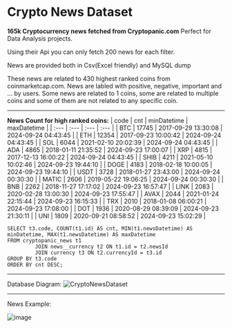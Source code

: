 # Crypto News Dataset

**165k Cryptocurrency news fetched from Cryptopanic.com**
Perfect for Data Analysis projects.

Using their Api you can only fetch 200 news for each filter.

News are provided both in Csv(Excel friendly) and MySQL dump

These news are related to 430 highest ranked coins from coinmarketcap.com. News are labled with positive, negative, important and ... by users. Some news are related to 1 coins, some are related to multiple coins and some of them are not related to any specific coin.


---
**News Count for high ranked coins:**
| code | cnt | minDatetime | maxDatetime |
| :--- | :--- | :--- | :--- |
| BTC | 17745 | 2017-09-29 13:30:08 | 2024-09-24 04:43:45 |
| ETH | 12354 | 2017-09-23 10:00:42 | 2024-09-24 04:43:45 |
| SOL | 6044 | 2021-02-10 20:02:39 | 2024-09-24 04:43:45 |
| ADA | 4865 | 2018-01-11 21:35:52 | 2024-09-23 17:00:07 |
| XRP | 4815 | 2017-12-13 16:00:22 | 2024-09-24 04:43:45 |
| SHIB | 4211 | 2021-05-10 10:02:46 | 2024-09-23 19:44:10 |
| DOGE | 4183 | 2018-02-18 10:00:05 | 2024-09-23 19:44:10 |
| USDT | 3728 | 2018-01-27 23:43:00 | 2024-09-24 00:30:30 |
| MATIC | 2606 | 2019-05-22 19:06:25 | 2024-09-24 00:30:30 |
| BNB | 2262 | 2018-11-27 17:17:02 | 2024-09-23 16:57:47 |
| LINK | 2083 | 2020-02-28 13:00:30 | 2024-09-23 17:55:47 |
| AVAX | 2044 | 2021-01-24 22:15:44 | 2024-09-23 16:15:33 |
| TRX | 2010 | 2018-01-08 06:00:21 | 2024-09-23 17:08:00 |
| DOT | 1936 | 2020-08-29 08:39:09 | 2024-09-23 21:30:11 |
| UNI | 1809 | 2020-09-21 08:58:52 | 2024-09-23 15:02:29 |

```
SELECT t3.code, COUNT(t1.id) AS cnt, MIN(t1.newsDatetime) AS minDatetime, MAX(t1.newsDatetime) AS maxDatetime
FROM cryptopanic_news t1
         JOIN news__currency t2 ON t1.id = t2.newsId
         JOIN currency t3 ON t2.currencyId = t3.id
GROUP BY t3.code
ORDER BY cnt DESC;
```

---
Database Diagram:
![CryptoNewsDataset](https://github.com/user-attachments/assets/a95aec3b-d420-489c-9472-6f4d36284366)

---
News Example:

![image](https://user-images.githubusercontent.com/38767606/179569521-e1cef289-49f8-4ede-9548-6d0937bb318f.png)
